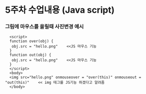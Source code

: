# 5주차 수업내용 (Java script)

   ### 그림에 마우스를 올릴때 사진변경 예시
      <script>
      function over(obj) {
       obj.src = "hello.png"    <<JS 마우스 기능
      }
      function out(obj) {
       obj.src = "hello.png"    <<JS 마우스 기능
      }
      </script>
      <body>
      <img src="hello.png" onmouseover = "over(this)" onmouseout = "out(this)"    << img 테그를 JS기능 하겠다고 알려줌
      </body>
        
